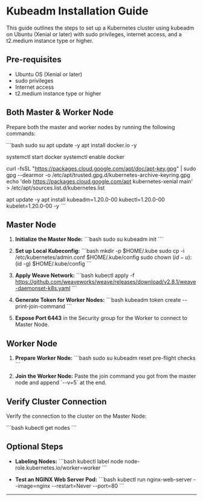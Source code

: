 # Kubeadm Installation Guide

This guide outlines the steps to set up a Kubernetes cluster using kubeadm on Ubuntu (Xenial or later) with sudo privileges, internet access, and a t2.medium instance type or higher.

## Pre-requisites
* Ubuntu OS (Xenial or later)
* sudo privileges
* Internet access
* t2.medium instance type or higher

## Both Master & Worker Node

Prepare both the master and worker nodes by running the following commands:

\`\`\`bash
sudo su
apt update -y
apt install docker.io -y

systemctl start docker
systemctl enable docker

curl -fsSL "https://packages.cloud.google.com/apt/doc/apt-key.gpg" | sudo gpg --dearmor -o /etc/apt/trusted.gpg.d/kubernetes-archive-keyring.gpg
echo 'deb https://packages.cloud.google.com/apt kubernetes-xenial main' > /etc/apt/sources.list.d/kubernetes.list

apt update -y
apt install kubeadm=1.20.0-00 kubectl=1.20.0-00 kubelet=1.20.0-00 -y
\`\`\`

## Master Node

1. **Initialize the Master Node:**
   \`\`\`bash
   sudo su
   kubeadm init
   \`\`\`

2. **Set up Local Kubeconfig:**
   \`\`\`bash
   mkdir -p $HOME/.kube
   sudo cp -i /etc/kubernetes/admin.conf $HOME/.kube/config
   sudo chown $(id -u):$(id -g) $HOME/.kube/config
   \`\`\`

3. **Apply Weave Network:**
   \`\`\`bash
   kubectl apply -f https://github.com/weaveworks/weave/releases/download/v2.8.1/weave-daemonset-k8s.yaml
   \`\`\`

4. **Generate Token for Worker Nodes:**
   \`\`\`bash
   kubeadm token create --print-join-command
   \`\`\`

5. **Expose Port 6443** in the Security group for the Worker to connect to Master Node.

## Worker Node

1. **Prepare Worker Node:**
   \`\`\`bash
   sudo su
   kubeadm reset pre-flight checks
   \`\`\`

2. **Join the Worker Node:** Paste the join command you got from the master node and append \`--v=5\` at the end.

## Verify Cluster Connection

Verify the connection to the cluster on the Master Node:

\`\`\`bash
kubectl get nodes
\`\`\`

## Optional Steps

* **Labeling Nodes:**
  \`\`\`bash
  kubectl label node <node-name> node-role.kubernetes.io/worker=worker
  \`\`\`

* **Test an NGINX Web Server Pod:**
  \`\`\`bash
  kubectl run nginx-web-server --image=nginx --restart=Never --port=80
  \`\`\`

---

